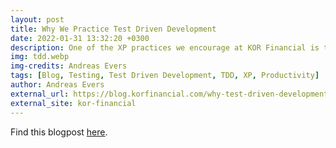 ```yaml
---
layout: post
title: Why We Practice Test Driven Development
date: 2022-01-31 13:32:20 +0300
description: One of the XP practices we encourage at KOR Financial is test driven development.
img: tdd.webp
img-credits: Andreas Evers
tags: [Blog, Testing, Test Driven Development, TDD, XP, Productivity]
author: Andreas Evers
external_url: https://blog.korfinancial.com/why-test-driven-development-tdd
external_site: kor-financial
---
```


Find this blogpost [here](https://blog.korfinancial.com/why-test-driven-development-tdd).
